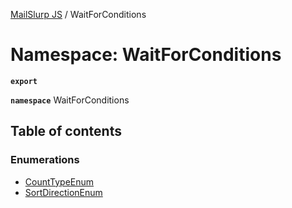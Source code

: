 [MailSlurp JS](../README.md) / WaitForConditions

# Namespace: WaitForConditions

**`export`**

**`namespace`** WaitForConditions

## Table of contents

### Enumerations

- [CountTypeEnum](../enums/WaitForConditions.CountTypeEnum.md)
- [SortDirectionEnum](../enums/WaitForConditions.SortDirectionEnum.md)
